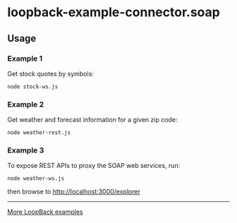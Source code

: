 # loopback-example-connector.soap

## Usage

### Example 1

Get stock quotes by symbols:

```
node stock-ws.js
```

### Example 2

Get weather and forecast information for a given zip code:

```
node weather-rest.js
```

### Example 3

To expose REST APIs to proxy the SOAP web services, run:

```
node weather-ws.js
```

then browse to [http://localhost:3000/explorer](http://localhost:3000/explorer)

---

[More LoopBack examples](https://loopback.io/doc/en/lb3/Tutorials-and-examples.html)
